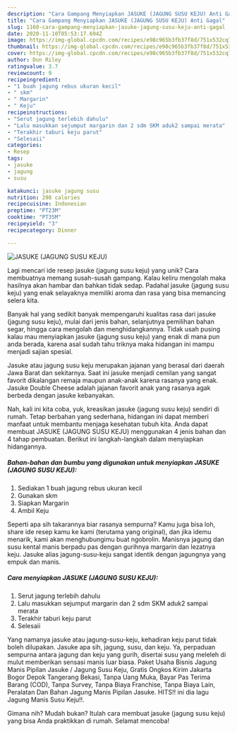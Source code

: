 ```yaml
---
description: "Cara Gampang Menyiapkan JASUKE (JAGUNG SUSU KEJU) Anti Gagal"
title: "Cara Gampang Menyiapkan JASUKE (JAGUNG SUSU KEJU) Anti Gagal"
slug: 1160-cara-gampang-menyiapkan-jasuke-jagung-susu-keju-anti-gagal
date: 2020-11-10T05:53:17.694Z
image: https://img-global.cpcdn.com/recipes/e98c965b3fb37f8d/751x532cq70/jasuke-jagung-susu-keju-foto-resep-utama.jpg
thumbnail: https://img-global.cpcdn.com/recipes/e98c965b3fb37f8d/751x532cq70/jasuke-jagung-susu-keju-foto-resep-utama.jpg
cover: https://img-global.cpcdn.com/recipes/e98c965b3fb37f8d/751x532cq70/jasuke-jagung-susu-keju-foto-resep-utama.jpg
author: Don Riley
ratingvalue: 3.7
reviewcount: 9
recipeingredient:
- "1 buah jagung rebus ukuran kecil"
- " skm"
- " Margarin"
- " Keju"
recipeinstructions:
- "Serut jagung terlebih dahulu"
- "Lalu masukkan sejumput margarin dan 2 sdm SKM aduk2 sampai merata"
- "Terakhir taburi keju parut"
- "Selesaii"
categories:
- Resep
tags:
- jasuke
- jagung
- susu

katakunci: jasuke jagung susu 
nutrition: 298 calories
recipecuisine: Indonesian
preptime: "PT23M"
cooktime: "PT35M"
recipeyield: "3"
recipecategory: Dinner

---
```



![JASUKE (JAGUNG SUSU KEJU)](https://img-global.cpcdn.com/recipes/e98c965b3fb37f8d/751x532cq70/jasuke-jagung-susu-keju-foto-resep-utama.jpg)

Lagi mencari ide resep jasuke (jagung susu keju) yang unik? Cara membuatnya memang susah-susah gampang. Kalau keliru mengolah maka hasilnya akan hambar dan bahkan tidak sedap. Padahal jasuke (jagung susu keju) yang enak selayaknya memiliki aroma dan rasa yang bisa memancing selera kita.

Banyak hal yang sedikit banyak mempengaruhi kualitas rasa dari jasuke (jagung susu keju), mulai dari jenis bahan, selanjutnya pemilihan bahan segar, hingga cara mengolah dan menghidangkannya. Tidak usah pusing kalau mau menyiapkan jasuke (jagung susu keju) yang enak di mana pun anda berada, karena asal sudah tahu triknya maka hidangan ini mampu menjadi sajian spesial.

Jasuke atau jagung susu keju merupakan jajanan yang berasal dari daerah Jawa Barat dan sekitarnya. Saat ini jasuke menjadi cemilan yang sangat favorit dikalangan remaja maupun anak-anak karena rasanya yang enak. Jasuke Double Cheese adalah jajanan favorit anak yang rasanya agak berbeda dengan jasuke kebanyakan.


Nah, kali ini kita coba, yuk, kreasikan jasuke (jagung susu keju) sendiri di rumah. Tetap berbahan yang sederhana, hidangan ini dapat memberi manfaat untuk membantu menjaga kesehatan tubuh kita. Anda dapat membuat JASUKE (JAGUNG SUSU KEJU) menggunakan 4 jenis bahan dan 4 tahap pembuatan. Berikut ini langkah-langkah dalam menyiapkan hidangannya.

<!--inarticleads1-->

##### Bahan-bahan dan bumbu yang digunakan untuk menyiapkan JASUKE (JAGUNG SUSU KEJU):

1. Sediakan 1 buah jagung rebus ukuran kecil
1. Gunakan  skm
1. Siapkan  Margarin
1. Ambil  Keju


Seperti apa sih takarannya biar rasanya sempurna? Kamu juga bisa loh, share ide resep kamu ke kami (terutama yang original), dan jika idemu menarik, kami akan menghubungimu buat ngobrolin. Manisnya jagung dan susu kental manis berpadu pas dengan gurihnya margarin dan lezatnya keju. Jasuke alias jagung-susu-keju sangat identik dengan jagungnya yang empuk dan manis. 

<!--inarticleads2-->

##### Cara menyiapkan JASUKE (JAGUNG SUSU KEJU):

1. Serut jagung terlebih dahulu
1. Lalu masukkan sejumput margarin dan 2 sdm SKM aduk2 sampai merata
1. Terakhir taburi keju parut
1. Selesaii


Yang namanya jasuke atau jagung-susu-keju, kehadiran keju parut tidak boleh dilupakan. Jasuke apa sih, jagung, susu, dan keju. Ya, perpaduan sempurna antara jagung dan keju yang gurih, disertai susu yang meleleh di mulut memberikan sensasi manis luar biasa. Paket Usaha Bisnis Jagung Manis Pipilan Jasuke / Jagung Susu Keju, Gratis Ongkos Kirim Jakarta Bogor Depok Tangerang Bekasi, Tanpa Uang Muka, Bayar Pas Terima Barang (COD), Tanpa Survey, Tanpa Biaya Franchise, Tanpa Biaya Lain, Peralatan Dan Bahan Jagung Manis Pipilan Jasuke. HITS!! ini dia lagu Jagung Manis Susu Keju!!. 

Gimana nih? Mudah bukan? Itulah cara membuat jasuke (jagung susu keju) yang bisa Anda praktikkan di rumah. Selamat mencoba!
